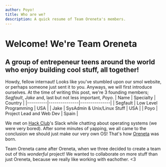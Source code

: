 ```yaml
---
author: Poyo!
title: Who are we?
description: A quick resume of Team Oreneta's members.
---
```


# Welcome! We're Team Oreneta
## A group of entrepeneur teens around the world who enjoy building cool stuff, all together! 

Howdy, fellow internaut! Looks like you've stumbled upon our smol website, or perhaps someone just sent it to you.
Anyways, we will first introduce ourselves. At the time of writing this post, we're 3 founding members; *Segfault*, *Jake* and, last but not less important, *Poyo*. 
| Name     | Specialty     | Country       |
|----------|---------------|---------------|
| Segfault | Low Level Programming     | USA           |
| Jake     | SysAdmin & Unix/Linux Stuff      |    USA        |
| Poyo     | Project Lead and Web Dev | Spain         |

We met on [Hack Club](https://hackclub.com)'s Slack while chatting about operating systems (we were very bored). After some minutes of yapping, we all came to the conclusion we should just make our very own OS! That's how [Oreneta](/projects/oreneta) was born.

Team Oreneta came after Oreneta, when we three decided to create a team out of this *wonderful* project!
We wanted to collaborate on more stuff than just Oreneta, because we really like working with eachother. <3